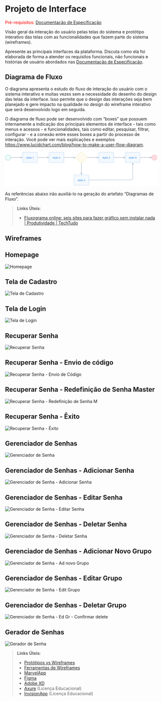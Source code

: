 
# Projeto de Interface

<span style="color:red">Pré-requisitos: <a href="2-Especificação do Projeto.md"> Documentação de Especificação</a></span>

Visão geral da interação do usuário pelas telas do sistema e protótipo interativo das telas com as funcionalidades que fazem parte do sistema (wireframes).

 Apresente as principais interfaces da plataforma. Discuta como ela foi elaborada de forma a atender os requisitos funcionais, não funcionais e histórias de usuário abordados nas <a href="2-Especificação do Projeto.md"> Documentação de Especificação</a>.

## Diagrama de Fluxo

O diagrama apresenta o estudo do fluxo de interação do usuário com o sistema interativo e  muitas vezes sem a necessidade do desenho do design das telas da interface. Isso permite que o design das interações seja bem planejado e gere impacto na qualidade no design do wireframe interativo que será desenvolvido logo em seguida.

O diagrama de fluxo pode ser desenvolvido com “boxes” que possuem internamente a indicação dos principais elementos de interface - tais como menus e acessos - e funcionalidades, tais como editar, pesquisar, filtrar, configurar - e a conexão entre esses boxes a partir do processo de interação. Você pode ver mais explicações e exemplos https://www.lucidchart.com/blog/how-to-make-a-user-flow-diagram.

![Exemplo de Diagrama de Fluxo](img/diagramafluxo2.jpg)

As referências abaixo irão auxiliá-lo na geração do artefato “Diagramas de Fluxo”.

> **Links Úteis**:
> - [Fluxograma online: seis sites para fazer gráfico sem instalar nada | Produtividade | TechTudo](https://www.techtudo.com.br/listas/2019/03/fluxograma-online-seis-sites-para-fazer-grafico-sem-instalar-nada.ghtml)

## Wireframes

## Homepage
![Homepage](https://user-images.githubusercontent.com/106103247/230146613-ae9478fd-9e6b-4b3e-bbdd-3ce354a64437.png)

## Tela de Cadastro
![Tela de Cadastro](https://user-images.githubusercontent.com/106103247/230495056-b2fc9812-a953-4458-8f46-51147ad084fa.png)

## Tela de Login
![Tela de Login](https://user-images.githubusercontent.com/106103247/230494011-d3527cb8-9535-4af2-9f19-17b3230c698e.png)

## Recuperar Senha
![Recuperar Senha](https://user-images.githubusercontent.com/106103247/230726839-dc87d20f-c41d-4f20-b8f7-d3810ae090b6.png)

## Recuperar Senha - Envio de código
![Recuperar Senha - Envio de Código](https://user-images.githubusercontent.com/106103247/230726843-0ebc2701-a071-464d-88f4-a1ffed89f1b8.png)

## Recuperar Senha - Redefinição de Senha Master
![Recuperar Senha - Redefinição de Senha M](https://user-images.githubusercontent.com/106103247/230726849-9486d154-98ca-4f13-9632-dc3e0ced7be0.png)

## Recuperar Senha - Êxito
![Recuperar Senha - Êxito](https://user-images.githubusercontent.com/106103247/230726854-1be92846-0437-4e91-a9ce-025d5f79eab1.png)

## Gerenciador de Senhas
![Gerenciador de Senha](https://user-images.githubusercontent.com/106103247/230147093-933a3fa8-a351-47a8-b4ec-b201e624d611.png)

## Gerenciador de Senhas - Adicionar Senha
![Gerenciador de Senha - Adicionar Senha](https://user-images.githubusercontent.com/106103247/230494058-b6477779-0380-458f-919d-bc43f314e192.png)

## Gerenciador de Senhas - Editar Senha
![Gerenciador de Senha - Editar Senha](https://user-images.githubusercontent.com/106103247/230494084-7de40cf0-0e96-4ba6-920f-3e57738a6878.png)

## Gerenciador de Senhas - Deletar Senha
![Gerenciador de Senha - Deletar Senha](https://user-images.githubusercontent.com/106103247/230494117-35277345-ba61-43ec-9e0c-2559c7687cbe.png)

## Gerenciador de Senhas - Adicionar Novo Grupo
![Gerenciador de Senha - Ad novo Grupo](https://user-images.githubusercontent.com/106103247/230147590-79c80ff8-6ce5-4f24-a596-4509f845fee3.png)

## Gerenciador de Senhas - Editar Grupo
![Gerenciador de Senha - Edit Grupo](https://user-images.githubusercontent.com/106103247/230147654-819ae4e6-6866-4339-8a09-3f5bbd87b2c7.png)

## Gerenciador de Senhas - Deletar Grupo
![Gerenciador de Senha - Ed Gr - Confirmar delete](https://user-images.githubusercontent.com/106103247/230147801-c4309d57-3723-446a-816b-11991768211d.png)

## Gerador de Senhas
![Gerador de Senha](https://user-images.githubusercontent.com/106103247/230147959-a386c849-d452-4d50-99b2-1d4a55c8eed7.png)

 
> **Links Úteis**:
> - [Protótipos vs Wireframes](https://www.nngroup.com/videos/prototypes-vs-wireframes-ux-projects/)
> - [Ferramentas de Wireframes](https://rockcontent.com/blog/wireframes/)
> - [MarvelApp](https://marvelapp.com/developers/documentation/tutorials/)
> - [Figma](https://www.figma.com/)
> - [Adobe XD](https://www.adobe.com/br/products/xd.html#scroll)
> - [Axure](https://www.axure.com/edu) (Licença Educacional)
> - [InvisionApp](https://www.invisionapp.com/) (Licença Educacional)
